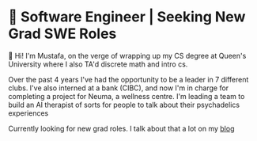 # 👾 Software Engineer | Seeking New Grad SWE Roles

👋 Hi! I'm Mustafa, on the verge of wrapping up my CS degree at Queen's
University where I also TA'd discrete math and intro cs.

Over the past 4 years I've had the opportunity to be a leader in 7
different clubs. I've also interned at a bank (CIBC), and now I'm in charge for
completing a project for Neuma, a wellness centre. I'm leading a team to build
an AI therapist of sorts for people to talk about their psychadelics experiences

Currently looking for new grad roles. I talk about that a lot on my [blog](https://mustafa-tariqk.github.io)
